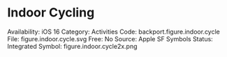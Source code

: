 # Indoor Cycling

Availability: iOS 16
Category: Activities
Code: backport.figure.indoor.cycle
File: figure.indoor.cycle.svg
Free: No
Source: Apple SF Symbols
Status: Integrated
Symbol: figure.indoor.cycle2x.png